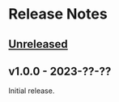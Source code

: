 # Release Notes

## [Unreleased](https://github.com/laravel/echo/compare/v1.0.0...main)

## v1.0.0 - 2023-??-??

Initial release.
